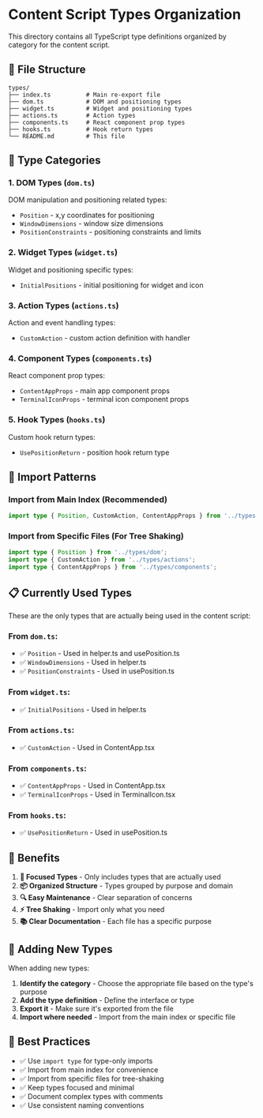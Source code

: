 # Content Script Types Organization

This directory contains all TypeScript type definitions organized by category for the content script.

## 📁 File Structure

```
types/
├── index.ts          # Main re-export file
├── dom.ts            # DOM and positioning types
├── widget.ts         # Widget and positioning types
├── actions.ts        # Action types
├── components.ts     # React component prop types
├── hooks.ts          # Hook return types
└── README.md         # This file
```

## 🎯 Type Categories

### 1. **DOM Types** (`dom.ts`)
DOM manipulation and positioning related types:
- `Position` - x,y coordinates for positioning
- `WindowDimensions` - window size dimensions
- `PositionConstraints` - positioning constraints and limits

### 2. **Widget Types** (`widget.ts`)
Widget and positioning specific types:
- `InitialPositions` - initial positioning for widget and icon

### 3. **Action Types** (`actions.ts`)
Action and event handling types:
- `CustomAction` - custom action definition with handler

### 4. **Component Types** (`components.ts`)
React component prop types:
- `ContentAppProps` - main app component props
- `TerminalIconProps` - terminal icon component props

### 5. **Hook Types** (`hooks.ts`)
Custom hook return types:
- `UsePositionReturn` - position hook return type

## 🔄 Import Patterns

### Import from Main Index (Recommended)
```typescript
import type { Position, CustomAction, ContentAppProps } from '../types';
```

### Import from Specific Files (For Tree Shaking)
```typescript
import type { Position } from '../types/dom';
import type { CustomAction } from '../types/actions';
import type { ContentAppProps } from '../types/components';
```

## 📋 Currently Used Types

These are the only types that are actually being used in the content script:

### From `dom.ts`:
- ✅ `Position` - Used in helper.ts and usePosition.ts
- ✅ `WindowDimensions` - Used in helper.ts
- ✅ `PositionConstraints` - Used in usePosition.ts

### From `widget.ts`:
- ✅ `InitialPositions` - Used in helper.ts

### From `actions.ts`:
- ✅ `CustomAction` - Used in ContentApp.tsx

### From `components.ts`:
- ✅ `ContentAppProps` - Used in ContentApp.tsx
- ✅ `TerminalIconProps` - Used in TerminalIcon.tsx

### From `hooks.ts`:
- ✅ `UsePositionReturn` - Used in usePosition.ts

## 🚀 Benefits

1. **🎯 Focused Types** - Only includes types that are actually used
2. **📦 Organized Structure** - Types grouped by purpose and domain
3. **🔍 Easy Maintenance** - Clear separation of concerns
4. **⚡ Tree Shaking** - Import only what you need
5. **📚 Clear Documentation** - Each file has a specific purpose

## 🔧 Adding New Types

When adding new types:

1. **Identify the category** - Choose the appropriate file based on the type's purpose
2. **Add the type definition** - Define the interface or type
3. **Export it** - Make sure it's exported from the file
4. **Import where needed** - Import from the main index or specific file

## 📝 Best Practices

- ✅ Use `import type` for type-only imports
- ✅ Import from main index for convenience
- ✅ Import from specific files for tree-shaking
- ✅ Keep types focused and minimal
- ✅ Document complex types with comments
- ✅ Use consistent naming conventions 